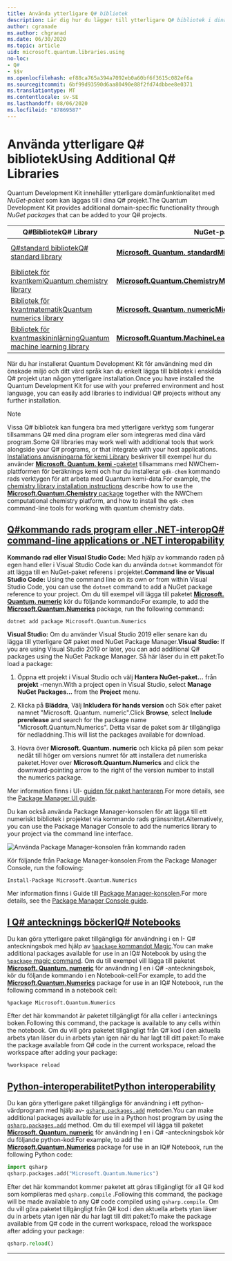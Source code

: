 ```yaml
---
title: Använda ytterligare Q# bibliotek
description: Lär dig hur du lägger till ytterligare Q# bibliotek i dina Quantum-program.
author: cgranade
ms.author: chgranad
ms.date: 06/30/2020
ms.topic: article
uid: microsoft.quantum.libraries.using
no-loc:
- Q#
- $$v
ms.openlocfilehash: ef88ca765a394a7092eb0a60bf6f3615c082ef6a
ms.sourcegitcommit: 6bf99d93590d6aa80490e88f2fd74dbbee8e0371
ms.translationtype: MT
ms.contentlocale: sv-SE
ms.lasthandoff: 08/06/2020
ms.locfileid: "87869587"
---
```

# <a name="using-additional-no-locq-libraries"></a><span data-ttu-id="7d703-103">Använda ytterligare Q# bibliotek</span><span class="sxs-lookup"><span data-stu-id="7d703-103">Using Additional Q# Libraries</span></span>

<span data-ttu-id="7d703-104">Quantum Development Kit innehåller ytterligare domänfunktionalitet med _NuGet-paket_ som kan läggas till i dina Q# projekt.</span><span class="sxs-lookup"><span data-stu-id="7d703-104">The Quantum Development Kit provides additional domain-specific functionality through _NuGet packages_ that can be added to your Q# projects.</span></span>

| <span data-ttu-id="7d703-105">Q#Bibliotek</span><span class="sxs-lookup"><span data-stu-id="7d703-105">Q# Library</span></span>  | <span data-ttu-id="7d703-106">NuGet-paket</span><span class="sxs-lookup"><span data-stu-id="7d703-106">NuGet package</span></span> | <span data-ttu-id="7d703-107">Obs!</span><span class="sxs-lookup"><span data-stu-id="7d703-107">Notes</span></span> |
|---------|---------|--------|
| [<span data-ttu-id="7d703-108">Q#standard bibliotek</span><span class="sxs-lookup"><span data-stu-id="7d703-108">Q# standard library</span></span>](xref:microsoft.quantum.libraries.standard.intro) | [<span data-ttu-id="7d703-109">**Microsoft. Quantum. standard**</span><span class="sxs-lookup"><span data-stu-id="7d703-109">**Microsoft.Quantum.Standard**</span></span>](https://www.nuget.org/packages/Microsoft.Quantum.Standard) | <span data-ttu-id="7d703-110">Ingår som standard</span><span class="sxs-lookup"><span data-stu-id="7d703-110">Included by default</span></span> |
| [<span data-ttu-id="7d703-111">Bibliotek för kvantkemi</span><span class="sxs-lookup"><span data-stu-id="7d703-111">Quantum chemistry library</span></span>](xref:microsoft.quantum.chemistry.concepts.intro) | [<span data-ttu-id="7d703-112">**Microsoft.Quantum.Chemistry**</span><span class="sxs-lookup"><span data-stu-id="7d703-112">**Microsoft.Quantum.Chemistry**</span></span>](https://www.nuget.org/packages/Microsoft.Quantum.Chemistry) | |
| [<span data-ttu-id="7d703-113">Bibliotek för kvantmatematik</span><span class="sxs-lookup"><span data-stu-id="7d703-113">Quantum numerics library</span></span>](xref:microsoft.quantum.numerics.intro) | [<span data-ttu-id="7d703-114">**Microsoft. Quantum. numeric**</span><span class="sxs-lookup"><span data-stu-id="7d703-114">**Microsoft.Quantum.Numerics**</span></span>](https://www.nuget.org/packages/Microsoft.Quantum.Numerics) | |
| [<span data-ttu-id="7d703-115">Bibliotek för kvantmaskininlärning</span><span class="sxs-lookup"><span data-stu-id="7d703-115">Quantum machine learning library</span></span>](xref:microsoft.quantum.libraries.machine-learning.intro) | [<span data-ttu-id="7d703-116">**Microsoft.Quantum.MachineLearning**</span><span class="sxs-lookup"><span data-stu-id="7d703-116">**Microsoft.Quantum.MachineLearning**</span></span>](https://www.nuget.org/packages/Microsoft.Quantum.MachineLearning) | |

<span data-ttu-id="7d703-117">När du har installerat Quantum Development Kit för användning med din önskade miljö och ditt värd språk kan du enkelt lägga till bibliotek i enskilda Q# projekt utan någon ytterligare installation.</span><span class="sxs-lookup"><span data-stu-id="7d703-117">Once you have installed the Quantum Development Kit for use with your preferred environment and host language, you can easily add libraries to individual Q# projects without any further installation.</span></span>

> [!NOTE]
> <span data-ttu-id="7d703-118">Vissa Q# bibliotek kan fungera bra med ytterligare verktyg som fungerar tillsammans Q# med dina program eller som integreras med dina värd program.</span><span class="sxs-lookup"><span data-stu-id="7d703-118">Some Q# libraries may work well with additional tools that work alongside your Q# programs, or that integrate with your host applications.</span></span>
> <span data-ttu-id="7d703-119">[Installations anvisningarna för kemi Library](xref:microsoft.quantum.chemistry.concepts.installation) beskriver till exempel hur du använder [ **Microsoft. Quantum. kemi** -paketet](https://www.nuget.org/packages/Microsoft.Quantum.Chemistry) tillsammans med NWChem-plattformen för beräknings kemi och hur du installerar `qdk-chem` kommando rads verktygen för att arbeta med Quantum kemi-data.</span><span class="sxs-lookup"><span data-stu-id="7d703-119">For example, the [chemistry library installation instructions](xref:microsoft.quantum.chemistry.concepts.installation) describe how to use the [**Microsoft.Quantum.Chemistry** package](https://www.nuget.org/packages/Microsoft.Quantum.Chemistry) together with the NWChem computational chemistry platform, and how to install the `qdk-chem` command-line tools for working with quantum chemistry data.</span></span>

## <a name="no-locq-command-line-applications-or-net-interopability"></a>[<span data-ttu-id="7d703-120">Q#kommando rads program eller .NET-interop</span><span class="sxs-lookup"><span data-stu-id="7d703-120">Q# command-line applications or .NET interopability</span></span>](#tab/tabid-csproj)

<span data-ttu-id="7d703-121">**Kommando rad eller Visual Studio Code:** Med hjälp av kommando raden på egen hand eller i Visual Studio Code kan du använda `dotnet` kommandot för att lägga till en NuGet-paket referens i projektet.</span><span class="sxs-lookup"><span data-stu-id="7d703-121">**Command line or Visual Studio Code:** Using the command line on its own or from within Visual Studio Code, you can use the `dotnet` command to add a NuGet package reference to your project.</span></span>
<span data-ttu-id="7d703-122">Om du till exempel vill lägga till paketet [**Microsoft. Quantum. numeric**](https://www.nuget.org/packages/Microsoft.Quantum.Numerics) kör du följande kommando:</span><span class="sxs-lookup"><span data-stu-id="7d703-122">For example, to add the [**Microsoft.Quantum.Numerics**](https://www.nuget.org/packages/Microsoft.Quantum.Numerics) package, run the following command:</span></span>

```dotnetcli
dotnet add package Microsoft.Quantum.Numerics
```

<span data-ttu-id="7d703-123">**Visual Studio:** Om du använder Visual Studio 2019 eller senare kan du lägga till ytterligare Q# paket med NuGet Package Manager.</span><span class="sxs-lookup"><span data-stu-id="7d703-123">**Visual Studio:** If you are using Visual Studio 2019 or later, you can add additional Q# packages using the NuGet Package Manager.</span></span>
<span data-ttu-id="7d703-124">Så här läser du in ett paket:</span><span class="sxs-lookup"><span data-stu-id="7d703-124">To load a package:</span></span> 
1. <span data-ttu-id="7d703-125">Öppna ett projekt i Visual Studio och välj **Hantera NuGet-paket...** från **projekt** -menyn.</span><span class="sxs-lookup"><span data-stu-id="7d703-125">With a project open in Visual Studio, select **Manage NuGet Packages...** from the **Project** menu.</span></span>

2. <span data-ttu-id="7d703-126">Klicka på **Bläddra**, Välj **Inkludera för hands version** och Sök efter paket namnet "Microsoft. Quantum. numeric".</span><span class="sxs-lookup"><span data-stu-id="7d703-126">Click **Browse**, select **Include prerelease** and search for the package name "Microsoft.Quantum.Numerics".</span></span> <span data-ttu-id="7d703-127">Detta visar de paket som är tillgängliga för nedladdning.</span><span class="sxs-lookup"><span data-stu-id="7d703-127">This will list the packages available for download.</span></span>

3. <span data-ttu-id="7d703-128">Hovra över **Microsoft. Quantum. numeric** och klicka på pilen som pekar nedåt till höger om versions numret för att installera det numeriska paketet.</span><span class="sxs-lookup"><span data-stu-id="7d703-128">Hover over **Microsoft.Quantum.Numerics** and click the downward-pointing arrow to the right of the version number to install the numerics package.</span></span>

<span data-ttu-id="7d703-129">Mer information finns i UI- [guiden för paket hanteraren](https://docs.microsoft.com/nuget/tools/package-manager-ui).</span><span class="sxs-lookup"><span data-stu-id="7d703-129">For more details, see the [Package Manager UI guide](https://docs.microsoft.com/nuget/tools/package-manager-ui).</span></span>

<span data-ttu-id="7d703-130">Du kan också använda Package Manager-konsolen för att lägga till ett numeriskt bibliotek i projektet via kommando rads gränssnittet.</span><span class="sxs-lookup"><span data-stu-id="7d703-130">Alternatively, you can use the Package Manager Console to add the numerics library to your project via the command line interface.</span></span>

![Använda Package Manager-konsolen från kommando raden](~/media/vs2017-nuget-console-menu.png)

<span data-ttu-id="7d703-132">Kör följande från Package Manager-konsolen:</span><span class="sxs-lookup"><span data-stu-id="7d703-132">From the Package Manager Console, run the following:</span></span>

```
Install-Package Microsoft.Quantum.Numerics
```

<span data-ttu-id="7d703-133">Mer information finns i Guide till [Package Manager-konsolen](https://docs.microsoft.com/nuget/tools/package-manager-console).</span><span class="sxs-lookup"><span data-stu-id="7d703-133">For more details, see the [Package Manager Console guide](https://docs.microsoft.com/nuget/tools/package-manager-console).</span></span>

## <a name="ino-locq-notebooks"></a>[<span data-ttu-id="7d703-134">I Q# antecknings böcker</span><span class="sxs-lookup"><span data-stu-id="7d703-134">IQ# Notebooks</span></span>](#tab/tabid-notebook)

<span data-ttu-id="7d703-135">Du kan göra ytterligare paket tillgängliga för användning i en I- Q# anteckningsbok med hjälp av [ `%package` kommandot Magic](xref:microsoft.quantum.iqsharp.magic-ref.package).</span><span class="sxs-lookup"><span data-stu-id="7d703-135">You can make additional packages available for use in an IQ# Notebook by using the [`%package` magic command](xref:microsoft.quantum.iqsharp.magic-ref.package).</span></span>
<span data-ttu-id="7d703-136">Om du till exempel vill lägga till paketet [**Microsoft. Quantum. numeric**](https://www.nuget.org/packages/Microsoft.Quantum.Numerics) för användning I en i Q# -anteckningsbok, kör du följande kommando i en Notebook-cell:</span><span class="sxs-lookup"><span data-stu-id="7d703-136">For example, to add the [**Microsoft.Quantum.Numerics**](https://www.nuget.org/packages/Microsoft.Quantum.Numerics) package for use in an IQ# Notebook, run the following command in a notebook cell:</span></span>

```
%package Microsoft.Quantum.Numerics
```

<span data-ttu-id="7d703-137">Efter det här kommandot är paketet tillgängligt för alla celler i antecknings boken.</span><span class="sxs-lookup"><span data-stu-id="7d703-137">Following this command, the package is available to any cells within the notebook.</span></span>
<span data-ttu-id="7d703-138">Om du vill göra paketet tillgängligt från Q# kod i den aktuella arbets ytan läser du in arbets ytan igen när du har lagt till ditt paket:</span><span class="sxs-lookup"><span data-stu-id="7d703-138">To make the package available from Q# code in the current workspace, reload the workspace after adding your package:</span></span>

```
%workspace reload
```

## <a name="python-interoperability"></a>[<span data-ttu-id="7d703-139">Python-interoperabilitet</span><span class="sxs-lookup"><span data-stu-id="7d703-139">Python interoperability</span></span>](#tab/tabid-python)


<span data-ttu-id="7d703-140">Du kan göra ytterligare paket tillgängliga för användning i ett python-värdprogram med hjälp av- [`qsharp.packages.add`](https://docs.microsoft.com/python/qsharp/qsharp.packages.packages) metoden.</span><span class="sxs-lookup"><span data-stu-id="7d703-140">You can make additional packages available for use in a Python host program by using the [`qsharp.packages.add`](https://docs.microsoft.com/python/qsharp/qsharp.packages.packages) method.</span></span>
<span data-ttu-id="7d703-141">Om du till exempel vill lägga till paketet [**Microsoft. Quantum. numeric**](https://www.nuget.org/packages/Microsoft.Quantum.Numerics) för användning I en i Q# -anteckningsbok kör du följande python-kod:</span><span class="sxs-lookup"><span data-stu-id="7d703-141">For example, to add the [**Microsoft.Quantum.Numerics**](https://www.nuget.org/packages/Microsoft.Quantum.Numerics) package for use in an IQ# Notebook, run the following Python code:</span></span>

```python
import qsharp
qsharp.packages.add("Microsoft.Quantum.Numerics")
```

<span data-ttu-id="7d703-142">Efter det här kommandot kommer paketet att göras tillgängligt för all Q# kod som kompileras med `qsharp.compile` .</span><span class="sxs-lookup"><span data-stu-id="7d703-142">Following this command, the package will be made available to any Q# code compiled using `qsharp.compile`.</span></span>
<span data-ttu-id="7d703-143">Om du vill göra paketet tillgängligt från Q# kod i den aktuella arbets ytan läser du in arbets ytan igen när du har lagt till ditt paket:</span><span class="sxs-lookup"><span data-stu-id="7d703-143">To make the package available from Q# code in the current workspace, reload the workspace after adding your package:</span></span>

```python
qsharp.reload()
```

***
